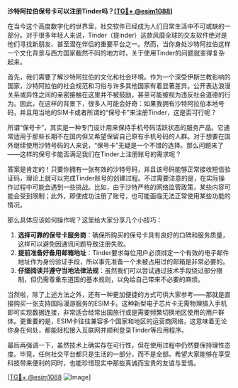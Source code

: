 **沙特阿拉伯保号卡可以注册Tinder吗？[[TG💪+ @esim1088](https://t.me/s/esim1088)]**

在当今这个高度数字化的世界里，社交软件已经成为人们日常生活中不可或缺的一部分。对于很多年轻人来说，Tinder（提inder）这款风靡全球的交友软件绝对是他们寻找新朋友、甚至潜在伴侣的重要平台之一。然而，当你身处沙特阿拉伯这样一个文化背景与西方国家截然不同的地方时，关于使用Tinder的问题就变得复杂起来。

首先，我们需要了解沙特阿拉伯的文化和社会环境。作为一个深受伊斯兰教影响的国家，沙特阿拉伯的社会规范和习俗与许多其他国家有着显著差异。公开表达浪漫关系或异性之间的亲密接触在这里并不被鼓励，甚至可能被视为违反社会道德的行为。因此，在这样的背景下，很多人可能会好奇：如果我拥有沙特阿拉伯本地号码，并且用当地的SIM卡或者所谓的“保号卡”来注册Tinder，这是否可行呢？

所谓“保号卡”，其实是一种专门设计用来保持手机号码活跃状态的服务产品。它通常适用于那些长期不在国内但又希望保留自己原有手机号码的人群。对于想要在国外继续使用沙特号码的人来说，“保号卡”无疑是一个不错的选择。那么问题来了——这样的保号卡能否满足我们在Tinder上注册账号的需求呢？

答案是肯定的！只要你拥有一张有效的沙特号码，并且该号码能够正常接收短信验证码，理论上就可以完成Tinder账号的创建过程。不过需要注意的是，在实际操作过程中可能会遇到一些挑战。比如，由于沙特严格的网络监管政策，某些内容可能会受到限制；此外，即使成功注册了账号，也可能面临无法正常使用某些功能的情况。

那么具体应该如何操作呢？这里给大家分享几个小技巧：
1. **选择可靠的保号卡服务商**：确保所购买的保号卡具有良好的口碑和服务质量，这样可以避免因通讯问题导致注册失败。
2. **提前准备好备用邮箱地址**：Tinder要求每位用户必须绑定一个有效的电子邮件地址作为身份验证手段，所以事先准备一个未被占用过的邮箱是非常必要的。
3. **仔细阅读并遵守当地法律法规**：虽然我们可以尝试通过技术手段绕过部分限制，但仍需尊重东道国的基本规则，以免给自己带来不必要的麻烦。

当然啦，除了上述方法之外，还有一种更加便捷的方式可供大家参考——那就是直接购买一张支持国际漫游服务的ESIM卡。这种新型电子芯片卡无需物理插入手机即可实现数据连接，非常适合经常出国旅行或是需要频繁切换地区使用的用户群体。更重要的是，ESIM卡往往兼容多个国家和地区的运营商网络，这意味着无论你身在何处，都能轻松接入互联网并顺利登录Tinder等应用程序。

最后再强调一下，虽然技术上确实存在可行性，但在使用过程中仍然要保持理性态度。毕竟，任何社交平台都只是生活的一部分，而不是全部。希望大家能够在享受科技带来便利的同时，也能珍惜现实中那些真诚而宝贵的友谊与爱情。

[[TG💪+ @esim1088](https://t.me/s/esim1088) ![Image](https://i.postimg.cc/4NQfJmqS/Snipaste-2025-05-13-00-14-12.png)]